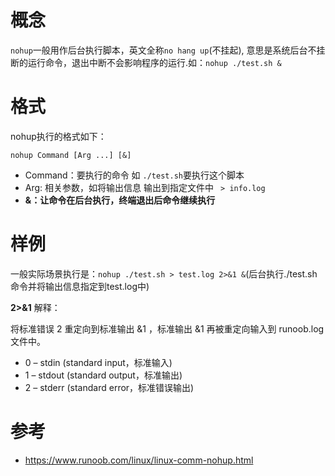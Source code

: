 # 概念

`nohup`一般用作后台执行脚本，英文全称`no hang up`(不挂起), 意思是系统后台不挂断的运行命令，退出中断不会影响程序的运行.如：`nohup ./test.sh &`

# 格式

nohup执行的格式如下：

`nohup Command [Arg ...] [&]`

- Command：要执行的命令 如 `./test.sh`要执行这个脚本
- Arg: 相关参数，如将输出信息 输出到指定文件中 ` > info.log`
- **&：让命令在后台执行，终端退出后命令继续执行**

# 样例

一般实际场景执行是：`nohup ./test.sh > test.log 2>&1 &`(后台执行./test.sh命令并将输出信息指定到test.log中)

**2>&1** 解释：

将标准错误 2 重定向到标准输出 &1 ，标准输出 &1 再被重定向输入到 runoob.log 文件中。

- 0 – stdin (standard input，标准输入)
- 1 – stdout (standard output，标准输出)
- 2 – stderr (standard error，标准错误输出)

# 参考

- https://www.runoob.com/linux/linux-comm-nohup.html